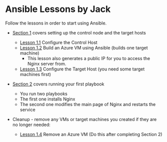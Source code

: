 # Ansible Lessons by Jack  

Follow the lessons in order to start using Ansible. 

- [Section 1](./1_SetUp/) covers setting up the control node and the target hosts
    - [Lesson 1.1](./1_SetUp/1.1_Configure_Control_Host/) Configure the Control Host
    - [Lesson 1.2](./1_SetUp/1.2_Build_Azure_VM/) Build an Azure VM using Ansible (builds one target machine)
        - This lesson also generates a public IP for you to access the Nginx server from.
    - [Lesson 1.3](./1_SetUp/1.3_Configure_Target_Hosts/) Configure the Target Host (you need some target machines first)

- [Section 2](./2_Intro_to_Ansible/) covers running your first playbook
    - You run two playbooks
    - The first one installs Nginx 
    - The second one modifies the main page of Nginx and restarts the service

- Cleanup - remove any VMs or target machines you created if they are no longer needed:
    - [Lesson 1.4](./1_SetUp/1.4_Remove_Azure_VM/) Remove an Azure VM (Do this after completing Section 2)  